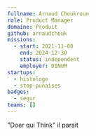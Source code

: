 ```yaml
---
fullname: Arnaud Choukroun
role: Product Manager
domaine: Produit
github: arnaudchouk
missions:
  - start: 2021-11-08
    end: 2024-12-30
    status: independent
    employer: DINUM
startups:
  - histologe
  - stop-punaises
badges:
  - segur
teams: []
---
```

"Doer qui Think"  il parait 
